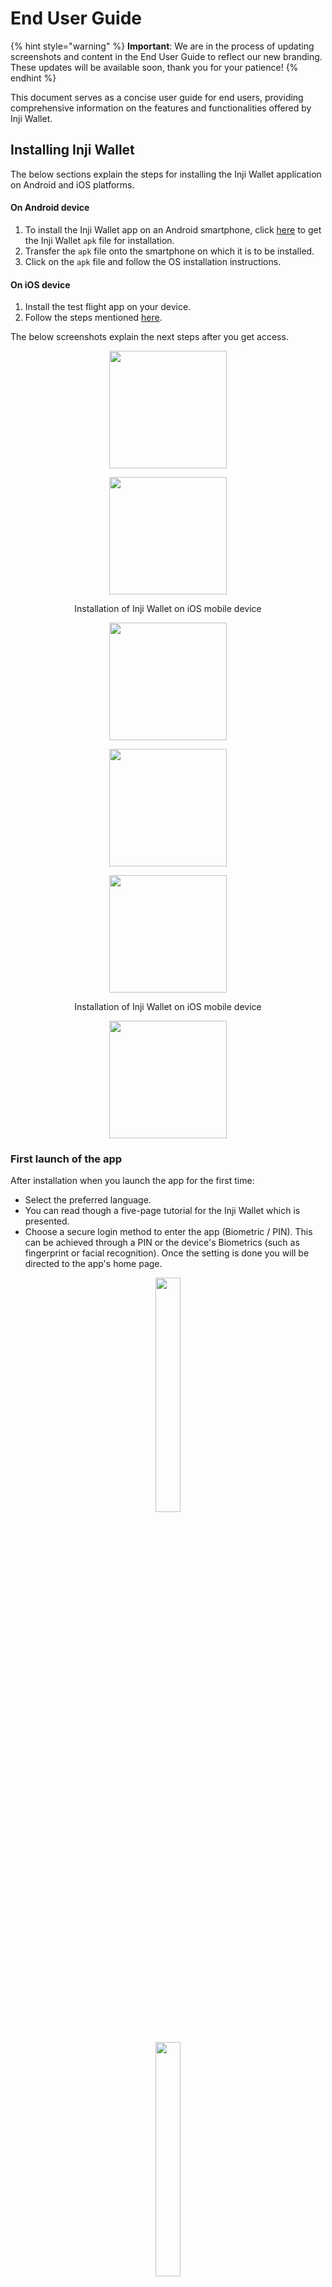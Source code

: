 # End User Guide

{% hint style="warning" %}
**Important**: We are in the process of updating screenshots and content in the End User Guide to reflect our new branding. These updates will be available soon, thank you for your patience!
{% endhint %}


This document serves as a concise user guide for end users, providing comprehensive information on the features and functionalities offered by Inji Wallet.

## Installing Inji Wallet

The below sections explain the steps for installing the Inji Wallet application on Android and iOS platforms.

#### On Android device

1. To install the Inji Wallet app on an Android smartphone, click [here](https://drive.google.com/drive/folders/1SRHhFxQBNfOc-cdPU8VlKecIdc-WkuGZ) to get the Inji Wallet `apk` file for installation.
2. Transfer the `apk` file onto the smartphone on which it is to be installed.
3. Click on the `apk` file and follow the OS installation instructions.

#### On iOS device

1. Install the test flight app on your device.
2. Follow the steps mentioned [here](https://docs.mosip.io/inji/inji-wallet/sandbox-details/inji-setup-guide#pre-requisites).

The below screenshots explain the next steps after you get access.

<div align="center">

<figure><img src="../../../.gitbook/assets/Testflight_Inji Wallet_Installation_Step1.png" alt="" width="188"><figcaption></figcaption></figure>

 

<figure><img src="../../../.gitbook/assets/Testflight_Inji Wallet_Installation_Step2 (1).png" alt="" width="188"><figcaption><p>Installation of Inji Wallet on iOS mobile device</p></figcaption></figure>

 

<figure><img src="../../../.gitbook/assets/Testflight_Inji Wallet_Installation_Step3.png" alt="" width="188"><figcaption></figcaption></figure>

</div>

<div align="center">

<figure><img src="../../../.gitbook/assets/Testflight_Inji Wallet_Installation_Step4.png" alt="" width="188"><figcaption></figcaption></figure>

 

<figure><img src="../../../.gitbook/assets/Testflight_Inji Wallet_Installation_Step6.png" alt="" width="188"><figcaption><p>Installation of Inji Wallet on iOS mobile device</p></figcaption></figure>

 

<figure><img src="../../../.gitbook/assets/Testflight_Inji Wallet_Installation_Step7.png" alt="" width="188"><figcaption></figcaption></figure>

</div>

### First launch of the app

After installation when you launch the app for the first time:

* Select the preferred language.
* You can read though a five-page tutorial for the Inji Wallet which is presented.
* Choose a secure login method to enter the app (Biometric / PIN). This can be achieved through a PIN or the device's Biometrics (such as fingerprint or facial recognition). Once the setting is done you will be directed to the app's home page.


<div align="center">

<figure><img src="../../../.gitbook/assets/iw-android-first-launch-of-the-app-step1.png" alt="" width="31%"><figcaption></figcaption></figure>

 
<figure><img src="../../../.gitbook/assets/iw-android-first-launch-of-the-app-step2.png" alt=""width="31%"><figcaption><p></p></figcaption></figure>

 
<figure><img src="../../../.gitbook/assets/iw-android-first-launch-of-the-app-step3.png" alt="" width="31%"><figcaption></figcaption></figure>

</div>



<div>

<figure><img src="../../../.gitbook/assets/iw-android-first-launch-of-the-app-step4.png" alt="" width="188"><figcaption></figcaption></figure>

 
<figure><img src="../../../.gitbook/assets/iw-android-first-launch-of-the-app-step5.png" alt="" width="188"><figcaption><p></p></figcaption></figure>

 
<figure><img src="../../../.gitbook/assets/iw-android-first-launch-of-the-app-step6.png" alt="" width="188"><figcaption></figcaption></figure>

</div>



<div>

<figure><img src="../../../.gitbook/assets/iw-android-first-launch-of-the-app-step7.png" alt="" width="188"><figcaption></figcaption></figure>

 
<!--
<figure><img src="../../../.gitbook/assets/first-launch-of-the-app-step8.png" alt="" width="188"><figcaption><p>First launch of app</p></figcaption></figure>

 

<figure><img src="../../../.gitbook/assets/first-launch-of-the-app-step9.png" alt="" width="188"><figcaption></figcaption></figure>

-->

</div>



<div>

<figure><img src="../../../.gitbook/assets/iw-android-first-launch-of-the-app-step10.png" alt="" width="188"><figcaption></figcaption></figure>

 

<figure><img src="../../../.gitbook/assets/iw-android-first-launch-of-the-app-step11.png" alt="" width="188"><figcaption><p></p></figcaption></figure>

 

<figure><img src="../../../.gitbook/assets/iw-android-first-launch-of-the-app-step12.png" alt="" width="188"><figcaption></figcaption></figure>

</div>



<div>


<figure><img src="../../../.gitbook/assets/iw-android-first-launch-of-the-app-step13.png" alt="" width="188"><figcaption><p></p></figcaption></figure>

 
<figure><img src="../../../.gitbook/assets/iw-android-first-launch-of-the-app-step14.png" alt="" width="188"><figcaption></figcaption></figure>

</div>


## Downloading VC

Inji Wallet integrates with eSignet as an authorization layer to perform VC downloads based on OpenID4VCI standards. Let us understand how to download a National ID VC and an Insurance VC into the Mobile Wallet through the below sections:

## Download VC via eSignet

* Download National ID (MOSIP VC)
* Download Insurance VC

### **1. Download National ID (MOSIP VC)**

**Download credentials using UIN / VID**:

* On the home page, a plus "+" symbol will display the list of issuers from which you can download VCs.
* Select the issuer that states **National Identity Department** and choose a credential type (MOSIP National ID). Once clicked, the browser will open and take you to the eSignet page.
* On the authorization page (eSignet page), the user has to enter the UIN / VID and provide the OTP sent to the registered mobile number/email.
* Upon successful validation of OTP, the user will be taken back to the application and land on the loading screen. After the download process is completed, the user will be returned to the home page, where the Downloaded Credential will be available.


<div align="center">

<figure><img src="../../../.gitbook/assets/iw-android-download-national-id-vc-step1.png" alt="" width="188"><figcaption></figcaption></figure>

 

<figure><img src="../../../.gitbook/assets/iw-android-download-national-id-vc-step2.png" alt="" width="188"><figcaption><p></p></figcaption></figure>

 

<figure><img src="../../../.gitbook/assets/iw-android-download-national-id-vc-step3.png" alt="" width="188"><figcaption></figcaption></figure>

</div>



<div align="center">

<figure><img src="../../../.gitbook/assets/iw-android-download-national-id-vc-step4.png" alt="" width="188"><figcaption></figcaption></figure>

 

<figure><img src="../../../.gitbook/assets/iw-android-download-national-id-vc-step5.png" alt="" width="188"><figcaption><p></p></figcaption></figure>

 

<figure><img src="../../../.gitbook/assets/iw-android-download-national-id-vc-step6.png" alt="" width="188"><figcaption></figcaption></figure>

</div>



<div align="center">

<figure><img src="../../../.gitbook/assets/iw-android-download-national-id-vc-step7.png" alt="" width="188"><figcaption></figcaption></figure>

 
<figure><img src="../../../.gitbook/assets/iw-android-download-national-id-vc-step8.png" alt="" width="188"><figcaption><p></p></figcaption></figure>

</div>



### 2. Download Insurance VC

**Download credentials using KBI:**

* A plus "+" symbol on the home page will display the list of issuers from which you can download VCs.
* Select the issuer that states **Stay Protected Insurance** and choose a credential type (Health Insurance, Life Insurance). Once clicked, the browser will open and take you to the eSignet page.
* On the authorization page (eSignet page), the user has to enter the Policy Number, Full Name, and Date Of Birth(D.O.B).
* Upon successful validation, the user will return to the application and land on the loading screen. Following the completion of the download process, the user will be returned to the home page, where the Downloaded Credential will be available.

<div>

<figure><img src="../../../.gitbook/assets/iw-android-download-stayprotected-insurance-vc-step1.png" alt="" width="188"><figcaption></figcaption></figure>

 

<figure><img src="../../../.gitbook/assets/iw-android-download-stayprotected-insurance-vc-step2.png" alt="" width="188"><figcaption><p></p></figcaption></figure>

 

<figure><img src="../../../.gitbook/assets/iw-android-download-stayprotected-insurance-vc-step3.png" alt="" width="188"><figcaption></figcaption></figure>

</div>

<div>

<figure><img src="../../../.gitbook/assets/iw-android-download-stayprotected-insurance-vc-step4.png" alt="" width="188"><figcaption></figcaption></figure>

 

<figure><img src="../../../.gitbook/assets/iw-android-download-stayprotected-insurance-vc-step5.png" alt="" width="188"><figcaption><p></p></figcaption></figure>

 

<figure><img src="../../../.gitbook/assets/iw-android-download-stayprotected-insurance-vc-step6.png" alt="" width="188"><figcaption></figcaption></figure>

</div>


## Detailed view of the downloaded VC

Once we click on the downloaded VC on the Home Page, the detailed view opens up for the VC.

### Detailed View of National ID VC

Users can see all the details of the National ID in the detailed view. In addition, the user can access the quick access menu (...) on the top right to perform actions such as Pin/Unpin, Share, Share with Selfie, QR Code Login, view Activity Log, and Remove from the detailed view of the VC.

<div align="center">

<figure><img src="../../../.gitbook/assets/iw-android-detailed-view-of-national-id-vc-01.png" alt="" width="188%"><figcaption><p></p></figcaption></figure>

<figure><img src="../../../.gitbook/assets/iw-android-detailed-view-of-national-id-vc-02.png" alt="" width="188%"><figcaption><p></p></figcaption></figure>


</div>



### Detailed View of Insurance VC

Users can see all the Insurance policy details in the detailed view along with the QR Code. The QR Code can be magnified which can be presented to the verifier for scanning. Through the quick access menu (...) on the top right user can also perform other actions like Share, Pin, Remove and Activity log on the VC.

<div align="center">

<figure><img src="../../../.gitbook/assets/iw-android-detailed-view-of-insurance-vc-step-1.png" alt="" width="31%"><figcaption></figcaption></figure>

 

<figure><img src="../../../.gitbook/assets/iw-android-detailed-view-of-insurance-vc-step-2.png" alt="" width="31%"><figcaption><p></p></figcaption></figure>

 

<figure><img src="../../../.gitbook/assets/iw-android-detailed-view-of-insurance-vc-step-3.png" alt="" width="31%"><figcaption></figcaption></figure>

</div>

### Viewing the history of the downloaded VC

After completing several scenarios, we can find it by selecting the third icon in the bottom right corner when we navigate to the history page. This page will display a comprehensive list of all the events.

<div align="center">

<figure><img src="../../../.gitbook/assets/iw-android-viewing-history-1.png" alt="" width="188"><figcaption><p></p></figcaption></figure>

</div>

### Activity Log for a VC:

Users can view the activity logs of a VC from the Home Page or the detailed view by choosing the menu option "View Activity Log" from the quick access menu (...).

<div align="center">

<figure><img src="../../../.gitbook/assets/iw-android-view-activity-log-of-a-vc-1.png" alt="" width="188"><figcaption></figcaption></figure>

 

<figure><img src="../../../.gitbook/assets/iw-android-view-activity-log-of-a-vc-3.png" alt="" width="188"><figcaption><p></p></figcaption></figure>

 

<figure><img src="../../../.gitbook/assets/iw-android-view-activity-log-of-a-vc-3.png" alt="" width="188"><figcaption></figcaption></figure>

</div>

## Sharing Credentials

## Pre-requisites

* Two or more devices with Inji Wallet installed are required to share credentials. The relying party's phone should be an Android device.
* All required permissions like Bluetooth, location, and camera access are enabled on both devices.
* The parties involved are usually a Resident (sharing party) who wishes to share their credentials with a Relying party (receiving party), a banker, a health worker, or other professional service.

Users can now share their credentials using any of the methods listed below:

1. Share option from the NavBar.
2. Share or Share with Selfie option from the quick access menu (...) from a VC in the **Home Page**
3. Share or Share with Selfie option from quick access menu (...) in **detailed view** of VC.

Let us understand the process of sharing credentials using an example and see the step-wise process for all the above three methods. Suppose a Resident wishes to share their credentials with a Relying/ Requesting party through the receiver's phone, the following steps outline the procedure for both parties involved:

### **Share** **from Share Option in NavBar**

**On the Sharing Party's phone:**

* The resident opens the QR Code Scanner by clicking on the `Share` button in the NavBar. The application now prompts for permissions.
* Upon granting the necessary permissions, the app opens a camera where the resident can scan the QR code of the recipient's (Verifier/Relying Party) phone.
* Once the QR code is successfully scanned, both phones will establish a Bluetooth connection.
* The resident then needs to choose a downloaded VC and select either the Share or the Share with Selfie option.
* The Share button will solely share the VC, while the Share with Selfie option will verify if the sender's face matches the photo in the VC before proceeding to share.

<div>

<figure><img src="../../../.gitbook/assets/iw-android-share-nid-vc-resident-1.png" alt="" width="188"><figcaption></figcaption></figure>

 

<figure><img src="../../../.gitbook/assets/iw-android-share-nid-vc-resident-2.png" alt="" width="188"><figcaption><p></p></figcaption></figure>

</div>

<div>

<figure><img src="../../../.gitbook/assets/iw-android-share-nid-vc-resident-3.png" alt="" width="188"><figcaption></figcaption></figure>


<figure><img src="../../../.gitbook/assets/iw-android-share-nid-vc-resident-4.png" alt="" width="188"><figcaption></figcaption></figure>


</div>


<!--

<div>

<figure><img src="../../../.gitbook/assets/resident_step4.png" alt="" width="188"><figcaption></figcaption></figure>

 

<figure><img src="../../../.gitbook/assets/resident_step5.png" alt="" width="188"><figcaption><p>On Resident's wallet</p></figcaption></figure>

 

<figure><img src="../../../.gitbook/assets/resident_step6.png" alt="" width="188"><figcaption></figcaption></figure>

</div>




<div>

<figure><img src="../../../.gitbook/assets/resident_step7.png" alt="" width="188"><figcaption></figcaption></figure>

 

<figure><img src="../../../.gitbook/assets/resident_step8.png" alt="" width="188"><figcaption><p>On Resident's wallet</p></figcaption></figure>

 

<figure><img src="../../../.gitbook/assets/resident_step9.png" alt="" width="188"><figcaption></figcaption></figure>

</div>

<figure><img src="../../../.gitbook/assets/resident_step10.png" alt="" width="188"><figcaption><p>On Resident's wallet</p></figcaption></figure>

-->


**On the Relying Party's phone**

* This functionality is only available on Android devices. To access it, the receiver needs to navigate to the settings page and locate the `Receive Cards` option.
* On selecting this option, it will open the QR code page. For the relying party to be able to receive a card, the resident needs to scan the QR code using a shared phone. Once the QR code is scanned and shared, the relying party will receive the VC and be able to preview its contents.
* To view the received cards, they would need to access the settings page and find the `Received Cards` section. Clicking on this section will display the received cards. If the receiver has not received any card, this section will be empty.
* Please note that the relying party can only view the received cards and will not be able to share or perform other actions with them.


<div>


<figure><img src="../../../.gitbook/assets/iw-android-share-nid-vc-relying-party-1.png" alt="" width="24%"><figcaption></figcaption></figure>


<figure><img src="../../../.gitbook/assets/iw-android-share-nid-vc-relying-party-2.png" alt="" width="24%"><figcaption></figcaption></figure>


<figure><img src="../../../.gitbook/assets/iw-android-share-nid-vc-relying-party-3.png" alt="" width="24%"><figcaption></figcaption></figure>

<figure><img src="../../../.gitbook/assets/iw-android-share-nid-vc-relying-party-4.png" alt="" width="22%"><figcaption></figcaption></figure>




</div>


<!--

<div>

<figure><img src="../../../.gitbook/assets/relying party_step1.png" alt="" width="188"><figcaption></figcaption></figure>

 

<figure><img src="../../../.gitbook/assets/relying party_step2.png" alt="" width="188"><figcaption><p>Relying party's device</p></figcaption></figure>

 

<figure><img src="../../../.gitbook/assets/relying party_step3.png" alt="" width="188"><figcaption></figcaption></figure>

</div>

<div>

<figure><img src="../../../.gitbook/assets/relying party_step4.png" alt="" width="188"><figcaption></figcaption></figure>

 

<figure><img src="../../../.gitbook/assets/relying party_step5.png" alt="" width="188"><figcaption><p>Relying party's device</p></figcaption></figure>

 

<figure><img src="../../../.gitbook/assets/relying party_step6.png" alt="" width="188"><figcaption></figcaption></figure>

</div>


-->


### **Share / Share with Selfie from Home Page Quick Access menu**

**On the Sharing Party's phone:**

* The resident clicks on the quick access menu (...) from a VC on the Home Page and chooses the Share or Share with Selfie option from the menu.
* The application now prompts for permissions if not granted already.
* Upon granting the necessary permissions, the app opens a camera where the resident can scan the QR code of the recipient's (Verifier/Relying Party) phone.
* Once the QR code is successfully scanned, both phones will establish a Bluetooth connection.
* The Share button will solely share the VC, while the Share with Selfie option will verify if the sender's face matches the photo in the VC before proceeding to share.


<div>

<figure><img src="../../../.gitbook/assets/iw-android-share-a-vc-with-selfie-resident-1.png" alt="" width="188"><figcaption></figcaption></figure>


<figure><img src="../../../.gitbook/assets/iw-android-share-a-vc-with-selfie-resident-2.png" alt="" width="188"><figcaption></figcaption></figure> 


<figure><img src="../../../.gitbook/assets/iw-android-share-a-vc-with-selfie-resident-3.png" alt="" width="188"><figcaption></figcaption></figure>

</div>


<div>

<figure><img src="../../../.gitbook/assets/iw-android-share-a-vc-with-selfie-resident-4.png" alt="" width="188"><figcaption></figcaption></figure>


<figure><img src="../../../.gitbook/assets/iw-android-share-a-vc-with-selfie-resident-5.png" alt="" width="188"><figcaption></figcaption></figure> 


<figure><img src="../../../.gitbook/assets/iw-android-share-a-vc-with-selfie-resident-6.png" alt="" width="188"><figcaption></figcaption></figure>

</div>


<div>

<figure><img src="../../../.gitbook/assets/iw-android-share-a-vc-with-selfie-resident-7.png" alt="" width="188"><figcaption></figcaption></figure>


<figure><img src="../../../.gitbook/assets/iw-android-share-a-vc-with-selfie-resident-8.png" alt="" width="188"><figcaption></figcaption></figure> 


<figure><img src="../../../.gitbook/assets/iw-android-share-a-vc-with-selfie-resident-9.png" alt="" width="188"><figcaption></figcaption></figure>

</div>



<div>

<figure><img src="../../../.gitbook/assets/iw-android-share-a-vc-with-selfie-resident-10.png" alt="" width="188"><figcaption></figcaption></figure>


<figure><img src="../../../.gitbook/assets/iw-android-share-a-vc-with-selfie-resident-12.png" alt="" width="188"><figcaption></figcaption></figure> 


</div>


**On the Relying Party's phone**:

* This functionality is only available on Android devices. To access it, the receiver needs to navigate to the settings page and locate the `Receive Cards` option.
* On selecting this option, it will open the QR code page. For the relying party to be able to receive a card, the resident needs to scan the QR code using a shared phone. Once the QR code is scanned and shared, the relying party will receive the VC and be able to preview its contents.
* To view the received cards, they would need to access the settings page and find the `Received Cards` section. Clicking on this section will display the received cards. If the receiver has not received any card, this section will be empty.
* Please note that the relying party can only view the received cards and will not be able to share or perform other actions with them.


<div>

<figure><img src="../../../.gitbook/assets/iw-android-share-a-vc-with-selfie-rp-1.png" alt="" width="188"><figcaption></figcaption></figure>


<figure><img src="../../../.gitbook/assets/iw-android-share-a-vc-with-selfie-rp-2.png" alt="" width="188"><figcaption></figcaption></figure>


<figure><img src="../../../.gitbook/assets/iw-android-share-a-vc-with-selfie-rp-3.png" alt="" width="188"><figcaption></figcaption></figure>

</div>



<div>

<figure><img src="../../../.gitbook/assets/iw-android-share-a-vc-with-selfie-rp-5.png" alt="" width="188"><figcaption></figcaption></figure>


<figure><img src="../../../.gitbook/assets/iw-android-share-a-vc-with-selfie-rp-4.png" alt="" width="188"><figcaption></figcaption></figure>


</div>



### **Share with a selfie from VC Detailed View Quick Access menu**

**On the Sharing Party's phone**

* The resident clicks on the VC on the Home page and clicks on the quick access menu (...) in the detailed view. Resident can choose either Share or Share with Selfie option from the menu.
* The application now prompts for permissions if not granted already.
* Upon granting the necessary permissions, the app opens a camera where the resident can scan the QR code of the recipient's (Verifier/Relying Party) phone.
* Once the QR code is successfully scanned, both phones will establish a Bluetooth connection.
* The Share button will solely share the VC, while the Share with Selfie option will verify if the sender's face matches the photo in the VC before proceeding to share.

<!--

<div>

<figure><img src="../../../.gitbook/assets/resident app_step1.png" alt="" width="188"><figcaption></figcaption></figure>

 

<figure><img src="../../../.gitbook/assets/resident app_step2.png" alt="" width="188"><figcaption><p>On Resident's wallet</p></figcaption></figure>

 

<figure><img src="../../../.gitbook/assets/resident app_step3.png" alt="" width="188"><figcaption></figcaption></figure>

</div>

<div>

<figure><img src="../../../.gitbook/assets/resident app_step4.png" alt="" width="188"><figcaption></figcaption></figure>

 

<figure><img src="../../../.gitbook/assets/resident app_step5.png" alt="" width="188"><figcaption><p>On Resident's wallet</p></figcaption></figure>

 

<figure><img src="../../../.gitbook/assets/resident app_step6.png" alt="" width="188"><figcaption></figcaption></figure>

</div>

<div>

<figure><img src="../../../.gitbook/assets/resident app_step7.png" alt="" width="188"><figcaption></figcaption></figure>

 

<figure><img src="../../../.gitbook/assets/resident app_step8.png" alt="" width="188"><figcaption><p>On Resident's wallet</p></figcaption></figure>

 

<figure><img src="../../../.gitbook/assets/resident app_step9.png" alt="" width="188"><figcaption></figcaption></figure>

</div>

<figure><img src="../../../.gitbook/assets/resident app_step10.png" alt="" width="188"><figcaption><p>On Resident's wallet</p></figcaption></figure>

-->



**On the Relying Party's phone:**

* This functionality is only available on Android devices. To access it, the receiver needs to navigate to the settings page and locate the `Receive Cards` option.
* On selecting this option, it will open the QR code page. For the relying party to be able to receive a card, the resident needs to scan the QR code using a shared phone. Once the QR code is scanned and shared, the relying party will receive the VC and be able to preview its contents.
* To view the received cards, they would need to access the settings page and find the `Received Cards` section. Clicking on this section will display the received cards. If the receiver has not received any card, this section will be empty.
* Please note that the relying party can only view the received cards and will not be able to share or perform other actions with them.

<!--

<div>

<figure><img src="../../../.gitbook/assets/relying party_step1 (2).png" alt="" width="188"><figcaption></figcaption></figure>

 

<figure><img src="../../../.gitbook/assets/relying party_step2 (2).png" alt="" width="188"><figcaption><p>Relying party's device</p></figcaption></figure>

 

<figure><img src="../../../.gitbook/assets/relying party_step3 (2).png" alt="" width="188"><figcaption></figcaption></figure>

</div>


<div>

<figure><img src="../../../.gitbook/assets/relying party_step4 (2).png" alt="" width="188"><figcaption></figcaption></figure>

 

<figure><img src="../../../.gitbook/assets/relying party_step5 (2).png" alt="" width="188"><figcaption><p>Relying party's device</p></figcaption></figure>

 

<figure><img src="../../../.gitbook/assets/relying party_step6(1).png" alt="" width="188"><figcaption></figcaption></figure>

</div>

<figure><img src="../../../.gitbook/assets/relying party_step6 (2).png" alt="" width="188"><figcaption><p>Relying party's device</p></figcaption></figure>

--> 

### Pinning a VC

After clicking on the ellipsis button on the downloaded VC, a button will appear allowing for the VC to be pinned. Selecting this option will pin the specific VC to the top of the screen.


<div align="center">


<figure><img src="../../../.gitbook/assets/iw-android-pinning-a-vc-1.png" alt="" width="31%"><figcaption><p>Pinning a VC</p></figcaption></figure>


<figure><img src="../../../.gitbook/assets/iw-android-pinning-a-vc-3.png" alt="" width="31%"><figcaption><p>Pinning a VC</p></figcaption></figure>


<figure><img src="../../../.gitbook/assets/iw-android-pinning-a-vc-2.png" alt="" width="31%"><figcaption><p>Pinning a VC</p></figcaption></figure>


</div>



### Activating a VC

There are two ways to activate the VC:

* The first option is to click on the "Activate for online login" menu option by clicking on the quick access menu (...) of the card from the Home Page.
* The second option is to click on the "Activate for online login" menu option by clicking on the quick access menu (...) of the card from the detailed view of the VC.
* A confirmation alert message will be prompted upon clicking the "Activate for online login" option. Once permission is granted, the user will be directed to an OTP screen. After entering the correct OTP, the VC will be activated and projected on the screen with the same message.

<div>

<figure><img src="../../../.gitbook/assets/iw-android-activate-a-vc-1.png" alt="" width="24%"><figcaption><p></p></figcaption></figure>


<figure><img src="../../../.gitbook/assets/iw-android-activate-a-vc-2.png" alt="" width="24%"><figcaption><p></p></figcaption></figure>


<figure><img src="../../../.gitbook/assets/iw-android-activate-a-vc-3.png" alt="" width="24%"><figcaption><p></p></figcaption></figure>


<figure><img src="../../../.gitbook/assets/iw-android-activate-a-vc-4.png" alt="" width="24%"><figcaption><p></p></figcaption></figure>


</div>


### Deleting a VC

There are two ways to remove/delete a VC from the wallet:

* The first option is to click on the Remove from Wallet menu option from the quick access menu (...) of the card from the Home Page.
* The second option is to choose the Remove from Wallet menu option from the quick access menu (...) of the card from the detailed view of the VC.
* Upon clicking this option, the user will be prompted with a pop-up for confirmation. If the user chooses, “Yes, I confirm” the VC will be removed from the wallet.


<div align="center">

<figure><img src="../../../.gitbook/assets/iw-android-deleting-a-vc-1.png" alt="" width="31%"><figcaption><p></p></figcaption></figure>

<figure><img src="../../../.gitbook/assets/iw-android-deleting-a-vc-2.png" alt="" width="31%"><figcaption><p></p></figcaption></figure>

<figure><img src="../../../.gitbook/assets/iw-android-deleting-a-vc-3.png" alt="" width="31%"><figcaption><p></p></figcaption></figure>

</div>


## Search

Users can now search for a VC by providing a search string in the search bar. VCs that match the search criteria will be displayed.


<div align="center">

<figure><img src="../../../.gitbook/assets/iw-android-search-vc-1.png" alt="" width="31%"><figcaption><p></p></figcaption></figure>

<figure><img src="../../../.gitbook/assets/iw-android-search-vc-2.png" alt="" width="31%"><figcaption><p></p></figcaption></figure>

<figure><img src="../../../.gitbook/assets/iw-android-search-vc-3.png" alt="" width="31%"><figcaption><p></p></figcaption></figure>

</div>


## Data backup and restore

### Backup

To backup VCs, the user has to choose their preference for the cloud based on the device they are using.

1. Firstly, the user has to go to settings and click on the Backup and Restore menu options.
2. The User should consent for the app to use the drive, and once consented, the application displays a backup and restore screen.
3. In this screen, the user can manually take a backup by clicking on the Backup button and this asynchronously happens allowing the user to use the application.
4. Users will be notified of success or failure.

### Data backup - Android

<figure><img src="../../../.gitbook/assets/iw-android-backup-1.png" alt="" width="563"><figcaption><p></p></figcaption></figure>

<figure><img src="../../../.gitbook/assets/iw-android-backup-2.png" alt="" width="563"><figcaption><p></p></figcaption></figure>

### Data backup- ios

<figure><img src="../../../.gitbook/assets/data-backup-ios-step1.png" alt=""><figcaption></figcaption></figure>



<figure><img src="../../../.gitbook/assets/data-backup-ios-step2.png" alt=""><figcaption></figcaption></figure>



### Restore

To restore backed-up VCs, the user has to choose their preference of the cloud based on the device and use the same Google/apple ID that they used for taking backups.

1. Firstly, the user has to go to settings and click on the Backup and Restore menu options.
2. The user should consent for the app to use the drive, and once consented, the application displays a backup and restore screen.
3. Users find the details of latest backup details in the Last Backup Details section.
4. In this screen, the user can manually restore a backup by clicking on the Restore button and this asynchronously happens allowing the user to use the application.
5. Users will be notified of success or failure.

### Restore - Android

<figure><img src="../../../.gitbook/assets/iw-ios-backup-and-restore-1.png" alt="" width="563"><figcaption><p></p></figcaption></figure>

### Restore - ios

<figure><img src="../../../.gitbook/assets/iw-android-backup-and-restore-1.png" alt="" width="563"><figcaption><p></p></figcaption></figure>
